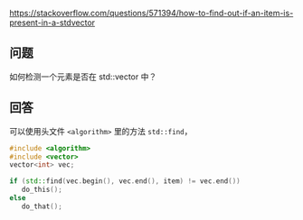 <https://stackoverflow.com/questions/571394/how-to-find-out-if-an-item-is-present-in-a-stdvector>

## 问题

如何检测一个元素是否在 std::vector 中？

## 回答

可以使用头文件 `<algorithm>` 里的方法 `std::find`，

```c++
#include <algorithm>
#include <vector>
vector<int> vec; 

if (std::find(vec.begin(), vec.end(), item) != vec.end())
   do_this();
else
   do_that();
```
